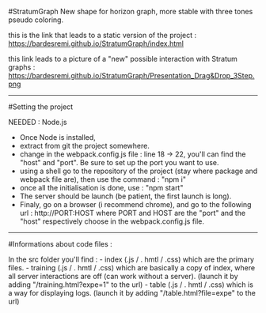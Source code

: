 #StratumGraph
New shape for horizon graph, more stable with three tones pseudo coloring.

this is the link that leads to a static version of the project :
https://bardesremi.github.io/StratumGraph/index.html

this link leads to a picture of a "new" possible interaction with Stratum graphs :
https://bardesremi.github.io/StratumGraph/Presentation_Drag&Drop_3Step.png

---------------------------------------------

#Setting the project

NEEDED : Node.js

 - Once Node is installed,
 - extract from git the project somewhere.
 - change in the webpack.config.js file :
	line 18 -> 22, you'll can find the "host" and "port". Be sure to set up the port you want to use.
 - using a shell go to the repository of the project (stay where package and webpack file are), then use the command :
	"npm i"
 - once all the initialisation is done, use :
	"npm start"
 - The server should be launch (be patient, the first launch is long).
 - Finaly, go on a browser (i recommend chrome), and go to the following url :
	http://PORT:HOST
where PORT and HOST are the "port" and the "host" respectively choose in the webpack.config.js file.

---------------------------------------------

#Informations about code files :

In the src folder you'll find :
	- index (.js / . hmtl / .css) which are the primary files.
	- training (.js / . hmtl / .css) which are basically a copy of index, where all server interactions are off (can work without a server).
	(launch it by adding "/training.html?expe=1" to the url)
	- table (.js / . hmtl / .css) which is a way for displaying logs.
	(launch it by adding "/table.html?file=expe" to the url)
